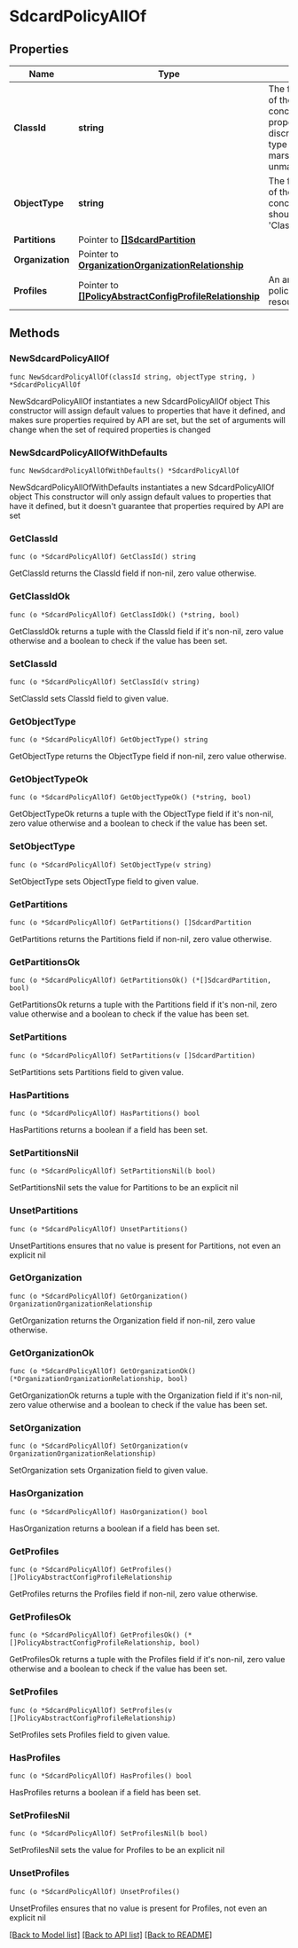 # SdcardPolicyAllOf

## Properties

Name | Type | Description | Notes
------------ | ------------- | ------------- | -------------
**ClassId** | **string** | The fully-qualified name of the instantiated, concrete type. This property is used as a discriminator to identify the type of the payload when marshaling and unmarshaling data. | [default to "sdcard.Policy"]
**ObjectType** | **string** | The fully-qualified name of the instantiated, concrete type. The value should be the same as the &#39;ClassId&#39; property. | [default to "sdcard.Policy"]
**Partitions** | Pointer to [**[]SdcardPartition**](sdcard.Partition.md) |  | [optional] 
**Organization** | Pointer to [**OrganizationOrganizationRelationship**](organization.Organization.Relationship.md) |  | [optional] 
**Profiles** | Pointer to [**[]PolicyAbstractConfigProfileRelationship**](policy.AbstractConfigProfile.Relationship.md) | An array of relationships to policyAbstractConfigProfile resources. | [optional] 

## Methods

### NewSdcardPolicyAllOf

`func NewSdcardPolicyAllOf(classId string, objectType string, ) *SdcardPolicyAllOf`

NewSdcardPolicyAllOf instantiates a new SdcardPolicyAllOf object
This constructor will assign default values to properties that have it defined,
and makes sure properties required by API are set, but the set of arguments
will change when the set of required properties is changed

### NewSdcardPolicyAllOfWithDefaults

`func NewSdcardPolicyAllOfWithDefaults() *SdcardPolicyAllOf`

NewSdcardPolicyAllOfWithDefaults instantiates a new SdcardPolicyAllOf object
This constructor will only assign default values to properties that have it defined,
but it doesn't guarantee that properties required by API are set

### GetClassId

`func (o *SdcardPolicyAllOf) GetClassId() string`

GetClassId returns the ClassId field if non-nil, zero value otherwise.

### GetClassIdOk

`func (o *SdcardPolicyAllOf) GetClassIdOk() (*string, bool)`

GetClassIdOk returns a tuple with the ClassId field if it's non-nil, zero value otherwise
and a boolean to check if the value has been set.

### SetClassId

`func (o *SdcardPolicyAllOf) SetClassId(v string)`

SetClassId sets ClassId field to given value.


### GetObjectType

`func (o *SdcardPolicyAllOf) GetObjectType() string`

GetObjectType returns the ObjectType field if non-nil, zero value otherwise.

### GetObjectTypeOk

`func (o *SdcardPolicyAllOf) GetObjectTypeOk() (*string, bool)`

GetObjectTypeOk returns a tuple with the ObjectType field if it's non-nil, zero value otherwise
and a boolean to check if the value has been set.

### SetObjectType

`func (o *SdcardPolicyAllOf) SetObjectType(v string)`

SetObjectType sets ObjectType field to given value.


### GetPartitions

`func (o *SdcardPolicyAllOf) GetPartitions() []SdcardPartition`

GetPartitions returns the Partitions field if non-nil, zero value otherwise.

### GetPartitionsOk

`func (o *SdcardPolicyAllOf) GetPartitionsOk() (*[]SdcardPartition, bool)`

GetPartitionsOk returns a tuple with the Partitions field if it's non-nil, zero value otherwise
and a boolean to check if the value has been set.

### SetPartitions

`func (o *SdcardPolicyAllOf) SetPartitions(v []SdcardPartition)`

SetPartitions sets Partitions field to given value.

### HasPartitions

`func (o *SdcardPolicyAllOf) HasPartitions() bool`

HasPartitions returns a boolean if a field has been set.

### SetPartitionsNil

`func (o *SdcardPolicyAllOf) SetPartitionsNil(b bool)`

 SetPartitionsNil sets the value for Partitions to be an explicit nil

### UnsetPartitions
`func (o *SdcardPolicyAllOf) UnsetPartitions()`

UnsetPartitions ensures that no value is present for Partitions, not even an explicit nil
### GetOrganization

`func (o *SdcardPolicyAllOf) GetOrganization() OrganizationOrganizationRelationship`

GetOrganization returns the Organization field if non-nil, zero value otherwise.

### GetOrganizationOk

`func (o *SdcardPolicyAllOf) GetOrganizationOk() (*OrganizationOrganizationRelationship, bool)`

GetOrganizationOk returns a tuple with the Organization field if it's non-nil, zero value otherwise
and a boolean to check if the value has been set.

### SetOrganization

`func (o *SdcardPolicyAllOf) SetOrganization(v OrganizationOrganizationRelationship)`

SetOrganization sets Organization field to given value.

### HasOrganization

`func (o *SdcardPolicyAllOf) HasOrganization() bool`

HasOrganization returns a boolean if a field has been set.

### GetProfiles

`func (o *SdcardPolicyAllOf) GetProfiles() []PolicyAbstractConfigProfileRelationship`

GetProfiles returns the Profiles field if non-nil, zero value otherwise.

### GetProfilesOk

`func (o *SdcardPolicyAllOf) GetProfilesOk() (*[]PolicyAbstractConfigProfileRelationship, bool)`

GetProfilesOk returns a tuple with the Profiles field if it's non-nil, zero value otherwise
and a boolean to check if the value has been set.

### SetProfiles

`func (o *SdcardPolicyAllOf) SetProfiles(v []PolicyAbstractConfigProfileRelationship)`

SetProfiles sets Profiles field to given value.

### HasProfiles

`func (o *SdcardPolicyAllOf) HasProfiles() bool`

HasProfiles returns a boolean if a field has been set.

### SetProfilesNil

`func (o *SdcardPolicyAllOf) SetProfilesNil(b bool)`

 SetProfilesNil sets the value for Profiles to be an explicit nil

### UnsetProfiles
`func (o *SdcardPolicyAllOf) UnsetProfiles()`

UnsetProfiles ensures that no value is present for Profiles, not even an explicit nil

[[Back to Model list]](../README.md#documentation-for-models) [[Back to API list]](../README.md#documentation-for-api-endpoints) [[Back to README]](../README.md)


